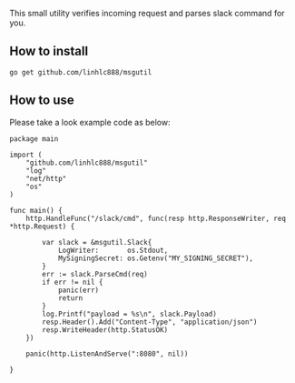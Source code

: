 This small utility verifies incoming request and parses slack command for you.
## How to install

```
go get github.com/linhlc888/msgutil

```
## How to use
Please take a look example code as below:

```
package main

import (
	"github.com/linhlc888/msgutil"
	"log"
	"net/http"
	"os"
)

func main() {
	http.HandleFunc("/slack/cmd", func(resp http.ResponseWriter, req *http.Request) {

		var slack = &msgutil.Slack{
			LogWriter:       os.Stdout,
			MySigningSecret: os.Getenv("MY_SIGNING_SECRET"),
		}
		err := slack.ParseCmd(req)
		if err != nil {
			panic(err)
			return
		}
		log.Printf("payload = %s\n", slack.Payload)
		resp.Header().Add("Content-Type", "application/json")
		resp.WriteHeader(http.StatusOK)
	})

	panic(http.ListenAndServe(":8080", nil))

}
```
